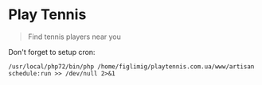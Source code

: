 # Play Tennis
> Find tennis players near you

Don't forget to setup cron:
```
/usr/local/php72/bin/php /home/figlimig/playtennis.com.ua/www/artisan schedule:run >> /dev/null 2>&1
```